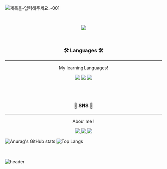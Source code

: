 ![제목을-입력해주세요_-001](https://github.com/m-i-n-s-u/m-i-n-s-u/assets/127494446/32816a76-d40f-46c4-b270-b899fd7942e8)

<br>

<p align="center">
<a href="https://hits.seeyoufarm.com"><img src="https://hits.seeyoufarm.com/api/count/incr/badge.svg?url=https%3A%2F%2Fgithub.com%2Fm-i-n-s-u&count_bg=%2388D6DB&title_bg=%23A8AFBA&icon=github.svg&icon_color=%23575757&title=&edge_flat=false"/></a>
</p>
<br>
<h3 align="center">🛠 Languages 🛠 </h3>

<hr/>

<p align="center">My learning Languages! </p>


<p align="center">
<img src="https://img.shields.io/badge/C++-FFEC6E?style=flat-square&logo=C%2B%2B&logoColor=white"/></a>
<img src="https://img.shields.io/badge/Python-5277C3?style=flat-square&logo=Python&logoColor=white"/></a>
<img src="https://img.shields.io/badge/Java-00AF9C?style=flat-square&logo=OpenJDK&logoColor=white"/></a>

</p>
 <br> <br>
 
<h3 align="center">💫 SNS 💫</h3>
<hr/>
<p align="center">About me ! </p>


<p align="center">
 
  <a href="https://velog.io/@min1123838/posts">
  	<img src="https://img.shields.io/badge/Velog-11B48A?style=flat-square&logo=Vimeo&logoColor=white&link=https://velog.io/@min1123838/posts"/>
  </a>
  
  <a href="mailto:jms66300388@gmail.com">
  	<img src="https://img.shields.io/badge/Gmail-d14836?style=flat-square&logo=Gmail&logoColor=white&link=jms66300388@gmail.com"/>
  </a>

  <a href="https://www.instagram.com/smcnu/">
  	<img src="https://img.shields.io/badge/Instagram-A493E7?style=flat-square&logo=Instagram&logoColor=white&link=(https://www.instagram.com/smcnu/"/>
  </a>
  
</p>


![Anurag's GitHub stats](https://github-readme-stats.vercel.app/api?username=m-i-n-s-u&show_icons=true&theme=tokyonight)
![Top Langs](https://github-readme-stats.vercel.app/api/top-langs/?username=m-i-n-s-u&layout=donut)






 <br> <br>
![header](https://capsule-render.vercel.app/api?&color=23A8AFBA&type=wave&height=180&section=footer)
</div>


